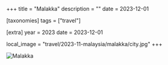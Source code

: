 +++
title = "Malakka"
description = ""
date = 2023-12-01

[taxonomies]
tags = ["travel"]

[extra]
year = 2023
date = 2023-12-01

local_image = "travel/2023-11-malaysia/malakka/city.jpg"
+++

![Malakka](city.jpg)
